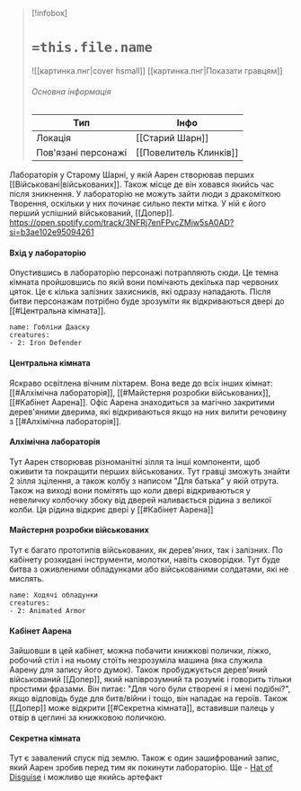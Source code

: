 > [!infobox]
> # `=this.file.name`
> ![[картинка.пнг|cover hsmall]]
> [[картинка.пнг|Показати гравцям]]
> ###### Основна інформація
> Тип | Інфо |
> ---|---|
> Локація | [[Старий Шарн]] |
> Пов'язані персонажі | [[Повелитель Клинків]] |

Лабораторія у Старому Шарні, у якій Аарен створював перших [[Військовані|військованих]]. Також місце де він ховався якийсь час після зникнення. У лабораторію не можуть зайти люди з дракоміткою Творення, оскільки у них починає сильно пекти мітка. У ній є його перший успішний військований, [[Допер]].
https://open.spotify.com/track/3NFRj7enFPvcZMiw5sA0AD?si=b3ae102e95094261
#### Вхід у лабораторію
Опустившись в лабораторію персонажі потрапляють сюди. Це темна кімната пройшовшись по якій вони помічають декілька пар червоних цяток. Це є кілька залізних захисників, які одразу нападають. Після битви персонажам потрібно буде зрозуміти як відкриваються двері до [[#Центральна кімната]].
```encounter 
name: Гобліни Дааску 
creatures: 
- 2: Iron Defender 
```
#### Центральна кімната
Яскраво освітлена вічним ліхтарем. Вона веде до всіх інших кімнат: [[#Алхімічна лабораторія]], [[#Майстерня розробки військованих]], [[#Кабінет Аарена]]. Офіс Аарена знаходиться за магічно закритими дерев'яними дверима, які відкриваються якщо на них вилити речовину з [[#Алхімічна лабораторія]].
#### Алхімічна лабораторія
Тут Аарен створював різноманітні зілля та інші компоненти, щоб оживити та покращити перших військованих. Тут гравці зможуть знайти 2 зілля зцілення, а також колбу з написом "Для батька" у якій отрута. Також на виході вони помітять що коли двері відкриваються у невеличку колбочку збоку від дверей наливається рідина з великої колби. Ця рідина відкриє двері у [[#Кабінет Аарена]] 
#### Майстерня розробки військованих
Тут є багато прототипів військованих, як дерев'яних, так і залізних. По кабінету розкидані інструменти, молотки, навіть сковорідки. Тут буде битва з оживленими обладунками або військованими солдатами, які не мислять.
```encounter 
name: Ходячі обладунки 
creatures: 
- 2: Animated Armor 
```
#### Кабінет Аарена
Зайшовши в цей кабінет, можна побачити книжкові полички, ліжко, робочий стіл і на ньому стоїть незрозуміла машина (яка служила Аарену для запису його думок). Також пробуджується дерев'яний військований [[Допер]], який напіврозумний та розуміє і говорить тільки простими фразами. Він питає: "Для чого були створені я і мені подібні?", якщо відповідь буде для битв/війни і тощо, він нападає на героїв. Також [[Допер]] може відкрити [[#Секретна кімната]], вставивши палець у отвір в цеглині за книжковою поличкою.
#### Секретна кімната
Тут є завалений спуск під землю. Також є один зашифрований запис, який Аарен зробив перед тим як покинути лабораторію. Ще - [Hat of Disguise](https://5esrd.kyiv.ua/items/hat_of_disguise.html "{desc}") і можливо ще якийсь артефакт
